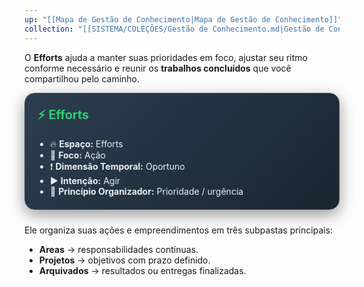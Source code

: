 ```yaml
---
up: "[[Mapa de Gestão de Conhecimento|Mapa de Gestão de Conhecimento]]"
collection: "[[SISTEMA/COLEÇÕES/Gestão de Conhecimento.md|Gestão de Conhecimento]]"
---
```

O **Efforts** ajuda a manter suas prioridades em foco, ajustar seu ritmo conforme necessário e reunir os **trabalhos concluídos** que você compartilhou pelo caminho.


<div style="background: linear-gradient(135deg, #2c3e50 0%, #1a2530 100%); padding: 20px; border-radius: 16px; color: #ecf0f1; box-shadow: 0 8px 25px rgba(0,0,0,0.4); margin-bottom: 24px; border: 1px solid #34495e;">
  <h3 style="display: flex; align-items: center; gap: 10px; font-size: 1.4em; margin-top: 0; color: #2ecc71;">⚡ Efforts</h3>
  <ul style="padding-left: 20px; margin-top: 10px; margin-bottom: 0;">
	<li>🔥 <strong>Espaço:</strong> Efforts</li>
	<li>🏃 <strong>Foco:</strong> Ação</li>
	<li>❗ <strong>Dimensão Temporal:</strong> Oportuno</li>
	<li>▶️ <strong>Intenção:</strong> Agir</li>
	<li>🚩 <strong>Princípio Organizador:</strong> Prioridade / urgência</li>
  </ul>
</div>



Ele organiza suas ações e empreendimentos em três subpastas principais:

- **Areas** → responsabilidades contínuas.
- **Projetos** → objetivos com prazo definido.
- **Arquivados** → resultados ou entregas finalizadas.


